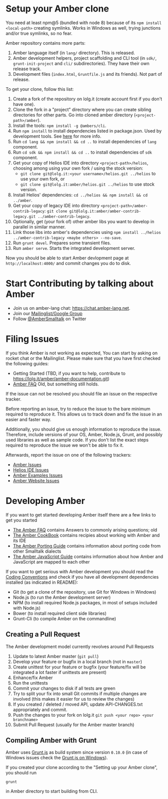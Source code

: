 Setup your Amber clone
====

You need at least npm@5 (bundled with node 8) because of its `npm install <local-path>` creating symlinks.
Works in Windows as well, trying junctions and/or true symlinks, so no fear.

Amber repository contains more parts:

1. Amber language itself (in `lang/` directory). This is released.
1. Amber development helpers, project scaffolding and CLI tool (in `sdk/`, `grunt-init-project` and `cli/` subdirectories). They have their own release track.
1. Development files (`index.html`, `Gruntfile.js` and its friends).  Not part of release.

To get your clone, follow this list:

1. Create a fork of the repository on lolg.it (create account first if you don't have one).
1. Clone the fork in a "project" directory where you can create sibling directories for other parts.
Go into cloned amber directory (`<project-path>/amber`).
1. Install the tools: ```npm install -g @ambers/cli```.
1. Run ```npm install``` to install dependencies listed in package.json. Used by development tools. See [here](https://www.npmjs.org/doc/cli/npm-install.html) for more info.
1. Run ```cd lang && npm install && cd ..``` to install dependencies of `lang` component.
1. Run ```cd sdk && npm install && cd ..``` to install dependencies of `sdk` component.
1. Get your copy of Helios IDE into directory `<project-path>/helios`, choosing among using your own fork / using the stock version:
    - ```git clone git@lolg.it:<your username>/helios.git ../helios``` to use your own fork, or
    - ```git clone git@lolg.it:amber/helios.git ../helios``` to use stock version.
1. Install Helios' dependencies: ```cd ../helios && npm install && cd ../amber```.
1. Get your copy of legacy IDE into directory `<project-path>/amber-contrib-legacy`:
  ```git clone git@lolg.it:amber/amber-contrib-legacy.git ../amber-contrib-legacy```.
1. Optionally, get (your fork of) other amber libs you want to develop in parallel in similar manner.
1. Link those libs into amber's dependencies using `npm install ../helios ../amber-contrib-legacy <maybe others> --no-save`.
1. Run ```grunt devel```. Prepares some transient files.
1. Run ```amber serve```. Starts the integrated development server.

Now you should be able to start Amber devlopment page at `http://localhost:4000/` and commit changes you do to disk.

Start Contributing by talking about Amber
=========================================

* Join us on amber-lang chat: https://chat.amber-lang.net.
* Join our [Mailinglist/Google Group](http://groups.google.com/group/amber-lang)
* Follow [@AmberSmalltalk](https://twitter.com/AmberSmalltalk) on Twitter


Filing Issues
=============

If you think Amber is not working as expected, You can start by asking on rocket chat or the Mailinglist.
Please make sure that you have first checked the following guides:

* Getting Started (TBD, if you want to help, contribute to https://lolg.it/amber/amber-documentation.git)
* [Amber FAQ](https://github.com/amber-smalltalk/amber/wiki/FAQ) Old, but something still holds.

If the issue can not be resolved you should file an issue on the respective tracker.

Before reporting an issue, try to reduce the issue to the bare minimum required to reproduce it.
This allows us to track down and fix the issue in an easier and faster way.

Additionally, you should give us enough information to reproduce the issue.
Therefore, include versions of your OS, Amber, Node.js, Grunt, and possibly used libraries as well as sample code.
If you don't list the exact steps required to reproduce the issue we won't be able to fix it.

Afterwards, report the issue on one of the following trackers:

* [Amber Issues](https://lolg.it/amber/amber/issues)
* [Helios IDE Issues](https://lolg.it/amber/helios/issues)
* [Amber Examples Issues](https://lolg.it/amber/amber-examples/issues)
* [Amber Website Issues](https://lolg.it/amber/amber-website/issues)


Developing Amber
================

If you want to get started developing Amber itself there are a few links to get you started

* [The Amber FAQ](https://github.com/amber-smalltalk/amber/wiki/FAQ) contains Answers to commonly arising questions; old
* [The Amber CookBook](https://github.com/amber-smalltalk/amber/wiki/Amber-cookbook) contains recipies about working with Amber and its IDE
* [The Amber Porting Guide](https://github.com/amber-smalltalk/amber/wiki/Porting-code-from-other-Smalltalk-dialects) contains information about porting code from other Smalltalk dialects
* [The Amber JavaScript Guide](https://github.com/amber-smalltalk/amber/wiki/From-smalltalk-to-javascript-and-back) contains information about how Amber and JavaScript are mapped to each other

If you want to get serious with Amber development you should read the [Coding Conventions](https://github.com/amber-smalltalk/amber/wiki/Coding-conventions)
and check if you have all development dependencies installed (as indicated in README):

* Git (to get a clone of the repository, use Git for Windows in Windows)
* Node.js (to run the Amber development server)
* NPM (to install required Node.js packages, in most of setups included with Node.js)
* Bower (to install required client side libraries)
* Grunt-Cli (to compile Amber on the commandline)

Creating a Pull Request
-----------------------

The Amber development model currently revolves around Pull Requests

1. Update to latest Amber master (```git pull```)
2. Develop your feature or bugfix in a local branch (not in ```master```)
3. Create unittest for your feature or bugfix (your feature/fix will be integrated a lot faster if unittests are present)
4. Enhance/fix Amber
5. Run the unittests
6. Commit your changes to disk if all tests are green
7. Try to split your fix into small Git commits if multiple changes are involved (this makes it easier for us to review the changes)
8. If you created / deleted / moved API, update API-CHANGES.txt appropriately and commit.
8. Push the changes to your fork on lolg.it ```git push <your repo> <your branchname>```
9. Submit Pull Request (usually for the Amber master branch)


Compiling Amber with Grunt
--------------------------

Amber uses [Grunt.js](http://gruntjs.com/) as build system since version `0.10.0` (in case of Windows issues check the [Grunt.js on Windows](http://gruntjs.com/frequently-asked-questions#does-grunt-work-on-windows)).

If you created your clone according to the "Setting up your Amber clone", you should run

    grunt

in Amber directory to start building from CLI.
